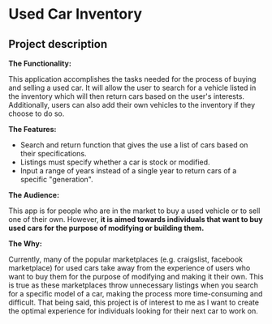 # Used Car Inventory

## Project description

**The Functionality:**

This application accomplishes the tasks needed for the process of buying and selling a used car. It will allow the
user to search for a vehicle listed in the inventory which will then return cars based on the user's interests. 
Additionally, users can also add their own vehicles to the inventory if they choose to do so.

**The Features:**
- Search and return function that gives the use a list of cars based on their specifications.
- Listings must specify whether a car is stock or modified.
- Input a range of years instead of a single year to return cars of a specific "generation".

**The Audience:**

This app is for people who are in the market to buy a used vehicle or to sell one of their own. However, **it is aimed 
towards individuals that want to buy used cars for the purpose of modifying or building them.** 

**The Why:**

Currently, many of the popular marketplaces (e.g. craigslist, facebook marketplace) for used cars take away from the 
experience of users who want to buy them for the purpose of modifying and making it their own. This is true as these 
marketplaces throw unnecessary listings when you search for a specific model of a car, making the process more 
time-consuming and difficult. That being said, this project is of interest to me as I want to create the optimal
experience for individuals looking for their next car to work on.
